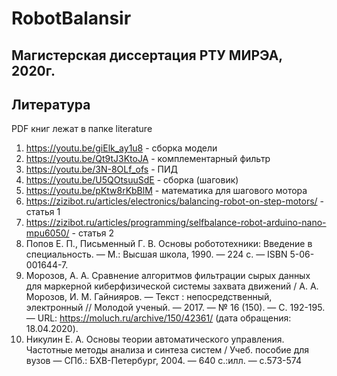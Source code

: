 # RobotBalansir
Магистерская диссертация РТУ МИРЭА, 2020г.
---

Литература
------
PDF книг лежат в папке literature

1. https://youtu.be/giElk_ay1u8 - сборка модели
2. https://youtu.be/Qt9tJ3KtoJA - комплементарный фильтр
3. https://youtu.be/3N-8OLf_ofs - ПИД
4. https://youtu.be/U5QOtsuuSdE - сборка (шаговик)
5. https://youtu.be/pKtw8rKbBlM - математика для шагового мотора
6. https://zizibot.ru/articles/electronics/balancing-robot-on-step-motors/ - статья 1
7. https://zizibot.ru/articles/programming/selfbalance-robot-arduino-nano-mpu6050/ - статья 2
8. Попов Е. П., Письменный Г. В. Основы робототехники: Введение в специальность. — М.: Высшая школа, 1990. — 224 с. — ISBN 5-06-001644-7.
9. Морозов, А. А. Сравнение алгоритмов фильтрации сырых данных для маркерной киберфизической системы захвата движений / А. А. Морозов, И. М. Гайнияров. — Текст : непосредственный, электронный // Молодой ученый. — 2017. — № 16 (150). — С. 192-195. — URL: https://moluch.ru/archive/150/42361/ (дата обращения: 18.04.2020).
10. Никулин Е. А. Основы теории автоматического управления. Частотные методы анализа и синтеза систем / Учеб. пособие для вузов — СПб.: БХВ-Петербург, 2004. — 640 с.:илл. — с.573-574
